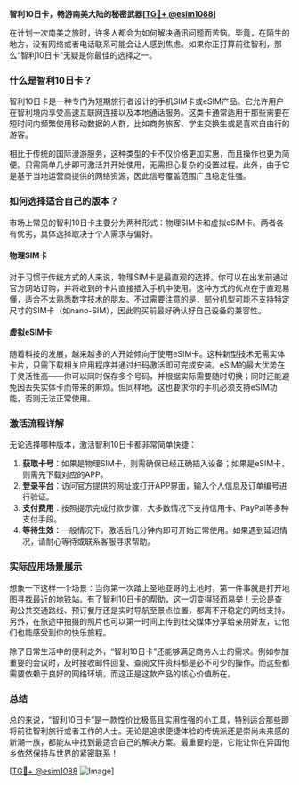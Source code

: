 **智利10日卡，畅游南美大陆的秘密武器[[TG💪+ @esim1088](https://t.me/s/esim1088)]**

在计划一次南美之旅时，许多人都会为如何解决通讯问题而苦恼。毕竟，在陌生的地方，没有网络或者电话联系可能会让人感到焦虑。如果你正打算前往智利，那么“智利10日卡”无疑是你最佳的选择之一。

### 什么是智利10日卡？

智利10日卡是一种专门为短期旅行者设计的手机SIM卡或eSIM产品。它允许用户在智利境内享受高速互联网连接以及本地通话服务。这类卡通常适用于那些需要在短时间内频繁使用移动数据的人群，比如商务旅客、学生交换生或是喜欢自由行的游客。

相比于传统的国际漫游服务，这种类型的卡不仅价格更加实惠，而且操作也更为简便。只需简单几步即可激活并开始使用，无需担心复杂的设置过程。此外，由于它是基于当地运营商提供的网络资源，因此信号覆盖范围广且稳定性强。

### 如何选择适合自己的版本？

市场上常见的智利10日卡主要分为两种形式：物理SIM卡和虚拟eSIM卡。两者各有优劣，具体选择取决于个人需求与偏好。

#### 物理SIM卡
对于习惯于传统方式的人来说，物理SIM卡是最直观的选择。你可以在出发前通过官方网站订购，并将收到的卡片直接插入手机中使用。这种方式的优点在于直观易懂，适合不太熟悉数字技术的朋友。不过需要注意的是，部分机型可能不支持特定尺寸的SIM卡（如nano-SIM），因此购买前最好确认好自己设备的兼容性。

#### 虚拟eSIM卡
随着科技的发展，越来越多的人开始倾向于使用eSIM卡。这种新型技术无需实体卡片，只需下载相关应用程序并通过扫码激活即可完成安装。eSIM的最大优势在于灵活性高——你可以同时保存多个号码，并根据实际需要随时切换；同时还能避免因丢失实体卡而带来的麻烦。但同样地，这也要求你的手机必须支持eSIM功能，否则无法正常使用。

### 激活流程详解

无论选择哪种版本，激活智利10日卡都非常简单快捷：

1. **获取卡号**：如果是物理SIM卡，则需确保已经正确插入设备；如果是eSIM卡，则需先下载对应的APP。
2. **登录平台**：访问官方提供的网址或打开APP界面，输入个人信息及订单编号进行验证。
3. **支付费用**：按照提示完成付款步骤，大多数情况下支持信用卡、PayPal等多种支付手段。
4. **等待生效**：一般情况下，激活后几分钟内即可开始正常使用。如果遇到延迟情况，请耐心等待或联系客服寻求帮助。

### 实际应用场景展示

想象一下这样一个场景：当你第一次踏上圣地亚哥的土地时，第一件事就是打开地图寻找最近的地铁站。有了智利10日卡的帮助，这一切变得轻而易举！无论是查询公共交通路线、预订餐厅还是实时导航至景点位置，都离不开稳定的网络支持。另外，在旅途中拍摄的照片也可以第一时间上传到社交媒体分享给亲朋好友，让他们也能感受到你的快乐旅程。

除了日常生活中的便利之外，“智利10日卡”还能够满足商务人士的需求。例如参加重要的会议时，及时接收邮件回复、查阅文件资料都是必不可少的操作。而这些都需要依赖于良好的网络环境，而这正是这款产品的核心价值所在。

### 总结

总的来说，“智利10日卡”是一款性价比极高且实用性强的小工具，特别适合那些即将前往智利旅行或者工作的人士。无论是追求便捷体验的传统派还是崇尚未来感的新潮一族，都能从中找到最适合自己的解决方案。最重要的是，它能让你在异国他乡依然保持与世界的紧密联系！

[[TG💪+ @esim1088](https://t.me/s/esim1088) ![Image](https://i.postimg.cc/4NQfJmqS/Snipaste-2025-05-13-00-14-12.png)]